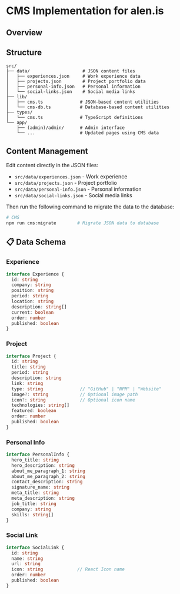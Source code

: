 # CMS Implementation for alen.is

## Overview

## Structure

```
src/
├── data/                    # JSON content files
│   ├── experiences.json     # Work experience data
│   ├── projects.json        # Project portfolio data
│   ├── personal-info.json   # Personal information
│   └── social-links.json    # Social media links
├── lib/
│   ├── cms.ts              # JSON-based content utilities
│   └── cms-db.ts           # Database-based content utilities
├── types/
│   └── cms.ts              # TypeScript definitions
└── app/
    ├── (admin)/admin/      # Admin interface
    └── ...                 # Updated pages using CMS data
```

## Content Management

Edit content directly in the JSON files:

- `src/data/experiences.json` - Work experience
- `src/data/projects.json` - Project portfolio
- `src/data/personal-info.json` - Personal information
- `src/data/social-links.json` - Social media links

Then run the following command to migrate the data to the database:

```bash
# CMS
npm run cms:migrate        # Migrate JSON data to database
```

## 📋 Data Schema

### Experience
```typescript
interface Experience {
  id: string
  company: string
  position: string
  period: string
  location: string
  description: string[]
  current: boolean
  order: number
  published: boolean
}
```

### Project
```typescript
interface Project {
  id: string
  title: string
  period: string
  description: string
  link: string
  type: string              // "GitHub" | "NPM" | "Website"
  image?: string            // Optional image path
  icon?: string             // Optional icon name
  technologies: string[]
  featured: boolean
  order: number
  published: boolean
}
```

### Personal Info
```typescript
interface PersonalInfo {
  hero_title: string
  hero_description: string
  about_me_paragraph_1: string
  about_me_paragraph_2: string
  contact_description: string
  signature_name: string
  meta_title: string
  meta_description: string
  job_title: string
  company: string
  skills: string[]
}
```

### Social Link
```typescript
interface SocialLink {
  id: string
  name: string
  url: string
  icon: string             // React Icon name
  order: number
  published: boolean
}
```